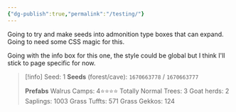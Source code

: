 ```yaml
---
{"dg-publish":true,"permalink":"/testing/"}
---
```


Going to try and make seeds into admonition type boxes that can expand. Going to need some CSS magic for this.

Going with the info box for this one, the style could be global but I think I'll stick to page specific for now.

>[!info] Seed: 1
>**Seeds** (forest/cave): `1670663778` / `1670663777`
>
>**Prefabs**
> Walrus Camps: 4⭐⭐⭐⭐
> Totally Normal Trees: 3
> Goat herds: 2
> Saplings: 1003
> Grass Tuffts: 571
> Grass Gekkos: 124